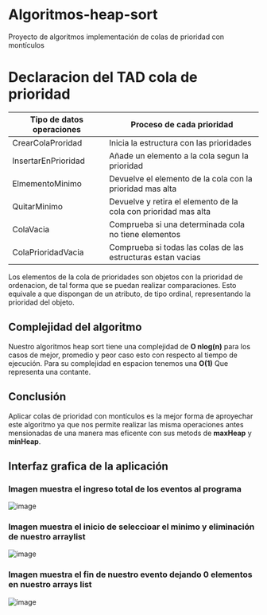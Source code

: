 # Algoritmos-heap-sort
Proyecto de algoritmos implementación de colas de prioridad con montículos 
# Declaracion del TAD cola de prioridad

| Tipo de datos operaciones|Proceso de cada prioridad|
|-|-|
|CrearColaProridad|Inicia la estructura con las prioridades|
|InsertarEnPrioridad|Añade un elemento a la cola segun la prioridad|
|ElmementoMinimo|Devuelve el elemento de la cola con la prioridad mas alta|
|QuitarMinimo|Devuelve y retira el elemento de la cola con prioridad mas alta|
|ColaVacia|Comprueba si una determinada cola no tiene elementos|
|ColaPrioridadVacia|Comprueba si todas las colas de las estructuras estan vacias|

Los elementos de la cola de prioridades son objetos con la prioridad de ordenacion, de tal forma que se puedan realizar comparaciones. Esto equivale a que dispongan de un atributo, de tipo ordinal, representando la prioridad del objeto.


## Complejidad del algoritmo
Nuestro algoritmos heap sort tiene una complejidad de **O nlog(n)** para los casos de mejor, promedio y peor caso esto con respecto al tiempo de ejecución. Para su complejidad en espacion tenemos una **O(1)** Que representa una contante.

## Conclusión
Aplicar colas de prioridad con montículos es la mejor forma de aproyechar este algoritmo ya que nos permite realizar las misma operaciones antes mensionadas de una manera mas eficente con sus metods de **maxHeap** y **minHeap**.

## Interfaz grafica de la aplicación 

### Imagen muestra el ingreso total de los eventos al programa 

![image](https://user-images.githubusercontent.com/50051312/58767251-2834c100-854e-11e9-92b1-37c0b434ab0e.png)

### Imagen muestra el inicio de seleccioar el minimo y eliminación de nuestro arraylist

![image](https://user-images.githubusercontent.com/50051312/58767258-44386280-854e-11e9-9cd1-d7d0c8f6c8b4.png)

### Imagen muestra el fin de nuestro evento dejando 0 elementos en nuestro arrays list

![image](https://user-images.githubusercontent.com/50051312/58767261-4d293400-854e-11e9-9825-48c841068fa8.png)


